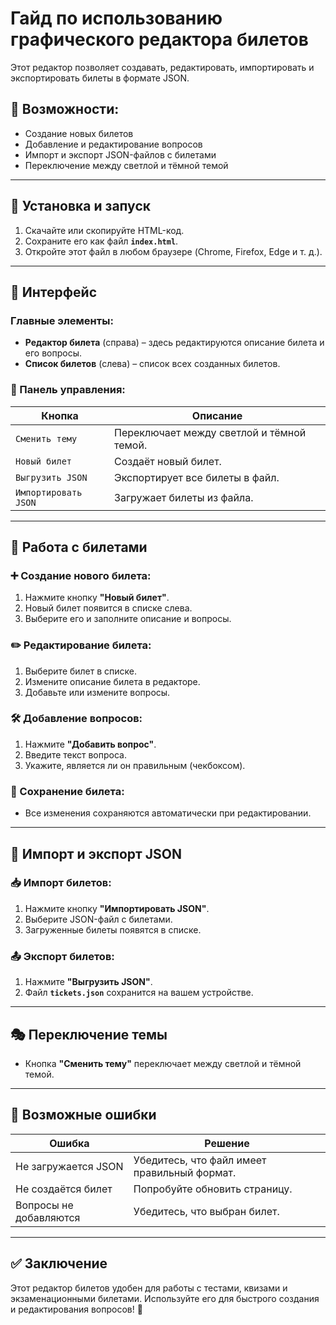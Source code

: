 # Гайд по использованию графического редактора билетов

Этот редактор позволяет создавать, редактировать, импортировать и экспортировать билеты в формате JSON.  

## 🚀 Возможности:
- Создание новых билетов  
- Добавление и редактирование вопросов  
- Импорт и экспорт JSON-файлов с билетами  
- Переключение между светлой и тёмной темой  

---

## 🔧 Установка и запуск  
1. Скачайте или скопируйте HTML-код.  
2. Сохраните его как файл **`index.html`**.  
3. Откройте этот файл в любом браузере (Chrome, Firefox, Edge и т. д.).  

---

## 📌 Интерфейс  

### Главные элементы:
- **Редактор билета** (справа) – здесь редактируются описание билета и его вопросы.  
- **Список билетов** (слева) – список всех созданных билетов.  

### 🔲 Панель управления:
| Кнопка                 | Описание |
|------------------------|----------|
| `Сменить тему`        | Переключает между светлой и тёмной темой. |
| `Новый билет`         | Создаёт новый билет. |
| `Выгрузить JSON`      | Экспортирует все билеты в файл. |
| `Импортировать JSON`  | Загружает билеты из файла. |

---

## 🎨 Работа с билетами  

### ➕ Создание нового билета:
1. Нажмите кнопку **"Новый билет"**.  
2. Новый билет появится в списке слева.  
3. Выберите его и заполните описание и вопросы.  

### ✏️ Редактирование билета:
1. Выберите билет в списке.  
2. Измените описание билета в редакторе.  
3. Добавьте или измените вопросы.  

### 🛠 Добавление вопросов:
1. Нажмите **"Добавить вопрос"**.  
2. Введите текст вопроса.  
3. Укажите, является ли он правильным (чекбоксом).  

### 💾 Сохранение билета:
- Все изменения сохраняются автоматически при редактировании.  

---

## 📂 Импорт и экспорт JSON  

### 📥 Импорт билетов:
1. Нажмите кнопку **"Импортировать JSON"**.  
2. Выберите JSON-файл с билетами.  
3. Загруженные билеты появятся в списке.  

### 📤 Экспорт билетов:
1. Нажмите **"Выгрузить JSON"**.  
2. Файл **`tickets.json`** сохранится на вашем устройстве.  

---

## 🎭 Переключение темы  
- Кнопка **"Сменить тему"** переключает между светлой и тёмной темой.  

---

## 🛑 Возможные ошибки  
| Ошибка | Решение |
|--------|---------|
| Не загружается JSON | Убедитесь, что файл имеет правильный формат. |
| Не создаётся билет | Попробуйте обновить страницу. |
| Вопросы не добавляются | Убедитесь, что выбран билет. |

---

## ✅ Заключение  
Этот редактор билетов удобен для работы с тестами, квизами и экзаменационными билетами. Используйте его для быстрого создания и редактирования вопросов! 🚀
